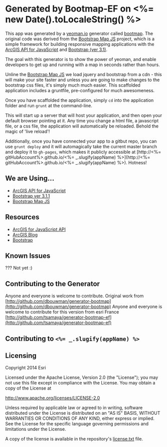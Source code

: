 # Generated by Bootmap-EF on <%= new Date().toLocaleString() %>

This app was generated by a [yeoman.io](http://yeoman.io) generator called [bootmap](). The original code was derived from the [Bootstrap Map JS]() project, which is a simple framework for building responsive mapping applications with the [ArcGIS API for JavaScript](http://developers.arcgis.com) and [Bootstrap (ver 3.1)](http://getbootstrap.com).

The goal with this generator is to show the power of yeoman, and enable developers to get up and running with a map in seconds rather than hours.

Unline the [Bootstrap Map JS]() we load jquery and bootstrap from a cdn - this will make your site faster and unless you are going to make changes to the bootstrap css files, it's simply much much easier. This scaffolded application includes a gruntfile, pre-configured for much awesomeness.

Once you have scaffolded the application, simply `cd` into the application folder and run `grunt` at the command-line.

This will start up a server that will host your application, and then open your default browser pointing at it. Any time you change a html file, a javascript file, or a css file, the application will automatically be reloaded. Behold the magic of 'live reload'!

Additionally, once you have connected your app to a gitbut repo, you can use `grunt deploy` and it will automagically take the current master branch and deploy it to `gh-pages`, which makes it publicly accessible at [http://<%= gitHubAccount%>.github.io/<%= _.slugify(appName) %>](http://<%= gitHubAccount%>.github.io/<%= _.slugify(appName) %>). Hotness!


## We are Using...

* [ArcGIS API for JavaScript](http://developers.arcgis.com)
* [Bootstrap ver 3.1.1](http://getbootstrap.com)
* [Bootstrap Map JS](http://esri.github.com/bootstrap-map-js/)

## Resources

* [ArcGIS for JavaScript API](http://developers.arcgis.com/)
* [ArcGIS Blog](http://blogs.esri.com/esri/arcgis/)
* [Bootstrap](http://getbootstrap.com/)

## Known Issues

??? Not yet :)

## Contributing to the Generator

Anyone and everyone is welcome to contribute. Original work from [http://github.com/dbouwman/generator-bootmap](http://github.com/dbouwman/generator-bootmap)
Anyone and everyone is welcome to contribute for this version from esri France [http://github.com/tsamaya/generator-bootmap-ef](http://github.com/tsamaya/generator-bootmap-ef)

## Contributing to `<%= _.slugify(appName) %>`

## Licensing
Copyright 2014 Esri

Licensed under the Apache License, Version 2.0 (the "License");
you may not use this file except in compliance with the License.
You may obtain a copy of the License at

   http://www.apache.org/licenses/LICENSE-2.0

Unless required by applicable law or agreed to in writing, software
distributed under the License is distributed on an "AS IS" BASIS,
WITHOUT WARRANTIES OR CONDITIONS OF ANY KIND, either express or implied.
See the License for the specific language governing permissions and
limitations under the License.

A copy of the license is available in the repository's [license.txt]( https://raw.github.com/Esri/bootstrap-map-js/master/license.txt) file.

